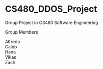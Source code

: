 # CS480_DDOS_Project

Group Project in CS480 Software Engineering

Group Members

Alfredo <br>
Caleb <br>
Hana <br>
Vikas <br>
Zach <br>
